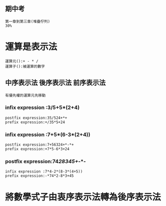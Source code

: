 ## 期中考
```
第一章到第三章(堆疊佇列)
30%
```
# 運算是表示法
```
運算元():+ - * /
運算子():被運算的數字
```
## 中序表示法 後序表示法 前序表示法
```
有優先權的運算元先移動
```
### infix expression :3/5+5*(2+4)
```
postfix expression:35/524+*+
prefix expression:+/35*5+24
```
### infix expression :7+5*(6-3*(2+4))
```
postfix expression:7+56324+*-*+
prefix expression:+7*5-6*3+24
```
### postfix expression:74*28345+*-*-
```
infix expression :7*4-2*(8-3*(4+5))
prefix expression:-*74*2-8*3+45
```
# 將數學式子由衷序表示法轉為後序表示法
```
```
